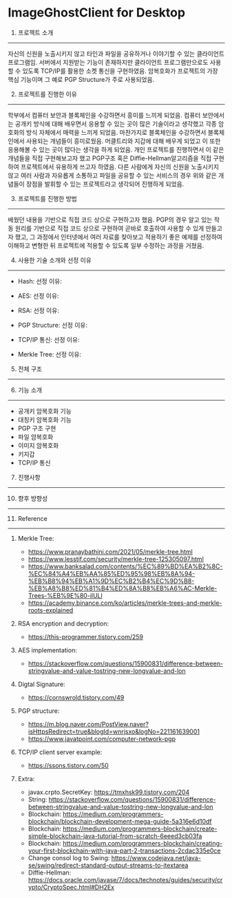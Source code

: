 ImageGhostClient for Desktop
=================================

1. 프로젝트 소개
---------------
   자신의 신원을 노출시키지 않고 타인과 파일을 공유하거나 이야기할 수 있는 클라이언트 프로그램임. 서버에서 지원받는 기능이 존재하지만
   클라이언트 프로그램만으로도 사용할 수 있도록 TCP/IP를 활용한 소켓 통신을 구현하였음. 
   암복호화가 프로젝트의 가장 핵심 기능이며 그 예로 PGP Structure가 주로 사용되었음. 

2. 프로젝트를 진행한 이유
-----------------------
   학부에서 컴퓨터 보안과 블록체인을 수강하면서 흥미를 느끼게 되었음. 컴퓨터 보안에서는 공개키 방식에 대해 배우면서 
   응용할 수 있는 곳이 많은 기술이라고 생각했고 각종 암호화의 방식 자체에서 매력을 느끼게 되었음. 마찬가지로 블록체인을 수강하면서 
   블록체인에서 사용되는 개념들이 흥미로웠음. 머클트리와 지갑에 대해 배우게 되었고 이 또한 응용해볼 수 있는 곳이 많다는 생각을 하게 되었음. 
   개인 프로젝트를 진행하면서 이 같은 개념들을 직접 구현해보고자 했고 PGP구조 혹은 Diffie-Hellman알고리즘을 직접 구현하여 
   프로젝트에서 유용하게 쓰고자 하였음. 다른 사람에게 자신의 신원을 노출시키지 않고 여러 사람과 자유롭게 소통하고 파일을 공유할 수 있는
   서비스의 경우 위와 같은 개념들이 장점을 발휘할 수 있는 프로젝트라고 생각되어 진행하게 되었음. 

3. 프로젝트를 진행한 방법
-----------------------
   배웠던 내용을 기반으로 직접 코드 상으로 구현하고자 했음. PGP의 경우 알고 있는 작동 원리를 기반으로 
   직접 코드 상으로 구현하여 곧바로 호출하여 사용할 수 있게 만들고자 했고, 그 과정에서 인터넷에서 여러 자료를 찾아보고
   적용하기 좋은 예제를 선정하여 이해하고 변형한 뒤 프로젝트에 적용할 수 있도록 일부 수정하는 과정을 거쳤음. 
   

4. 사용한 기술 소개와 선정 이유
----------------------------
   - Hash: 
     선정 이유: 
   
   - AES:
     선정 이유:
   
   - RSA:
     선정 이유:
   
   - PGP Structure:
     선정 이유:
   
   - TCP/IP 통신:
     선정 이유:
   
   - Merkle Tree:
     선정 이유:

5. 전체 구조
----------------------------

6. 기능 소개 
----------------------------
   - 공개키 암복호화 기능
   - 대칭키 암복호화 기능 
   - PGP 구조 구현
   - 파일 암복호화
   - 이미지 암복호화
   - 키지갑
   - TCP/IP 통신
   
7. 진행사항
----------------------------

10. 향후 방향성
----------------------------
   

11. Reference 
----------------------------
1) Merkle Tree:
   - https://www.pranaybathini.com/2021/05/merkle-tree.html
   - https://www.lesstif.com/security/merkle-tree-125305097.html 
   - https://www.banksalad.com/contents/%EC%89%BD%EA%B2%8C-%EC%84%A4%EB%AA%85%ED%95%98%EB%8A%94-%EB%B8%94%EB%A1%9D%EC%B2%B4%EC%9D%B8-%EB%A8%B8%ED%81%B4%ED%8A%B8%EB%A6%AC-Merkle-Trees-%EB%9E%80-ilULl 
   - https://academy.binance.com/ko/articles/merkle-trees-and-merkle-roots-explained 

2) RSA encryption and decryption:
   - https://this-programmer.tistory.com/259

3) AES implementation:
   - https://stackoverflow.com/questions/15900831/difference-between-stringvalue-and-value-tostring-new-longvalue-and-lon
    
4) Digtal Signature: 
   - https://cornswrold.tistory.com/49

4) PGP structure:
   - https://m.blog.naver.com/PostView.naver?isHttpsRedirect=true&blogId=wnrjsxo&logNo=221161639001
   - https://www.javatpoint.com/computer-network-pgp

5) TCP/IP client server example: 
   - https://ssons.tistory.com/50

6) Extra: 
   - javax.crpto.SecretKey: https://tmxhsk99.tistory.com/204
   - String: https://stackoverflow.com/questions/15900831/difference-between-stringvalue-and-value-tostring-new-longvalue-and-lon
   - Blockchain: https://medium.com/programmers-blockchain/blockchain-development-mega-guide-5a316e6d10df
   - Blockchain: https://medium.com/programmers-blockchain/create-simple-blockchain-java-tutorial-from-scratch-6eeed3cb03fa
   - Blockchain: https://medium.com/programmers-blockchain/creating-your-first-blockchain-with-java-part-2-transactions-2cdac335e0ce
   - Change consol log to Swing: https://www.codejava.net/java-se/swing/redirect-standard-output-streams-to-jtextarea
   - Diffie-Hellman: https://docs.oracle.com/javase/7/docs/technotes/guides/security/crypto/CryptoSpec.html#DH2Ex




